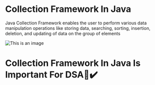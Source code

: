 # Collection Framework In Java
Java Collection Framework enables the user to perform various data manipulation operations like storing data, searching, sorting, insertion, deletion, and updating of data on the group of elements

![This is an image](https://s3.ap-south-1.amazonaws.com/myinterviewtrainer-domestic/public_assets/assets/000/001/095/original/Java_Collections.jpg?1631615883)

# Collection Framework In Java Is Important For DSA📝✔️
